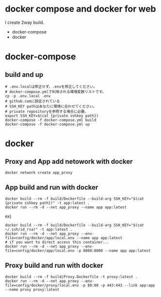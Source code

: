 # docker compose and docker for web 
I create 2way build.
* docker-compose
* docker 

# docker-compose

## build and up
```
# .env.localは修正せず、.envを修正してください。
# docker-compose.ymlで利用される環境変数リストです。
cp -p .env.local .env
# github.comに設定されている
# SSH_KEY pathはあなたに環境に合わせてください。
# private repositoryを参照する場合に必要。
export SSH_KEY=$(cat {private sshkey path})
docker-compose -f docker-compose.yml build
docker-compose -f docker-compose.yml up
```

# docker
## Proxy and App add netowork with docker
```
docker network create app_proxy
```

## App build and run with docker
```
docker build --rm -f build/Dockerfile --build-arg SSH_KEY="$(cat {private sshkey path})" -t app:latest . 
docker run --rm -d --net app_proxy --name app app:latest
```
ex)
```
docker build --rm -f build/Dockerfile --build-arg SSH_KEY="$(cat ~/.ssh/id_rsa)" -t app:latest . 
docker run --rm -d --net app_proxy --env-file=config/docker/app/local.env --name app app:latest
# if you want to direct access this container...
docker run --rm -d --net app_proxy --env-file=config/docker/app/local.env -p 8080:8080 --name app app:latest
```

## Proxy build and run with docker
```
docker build --rm -f build/Proxy.Dockerfile -t proxy:latest .
docker run --rm -d --net app_proxy --env-file=config/docker/proxy/local.env -p 80:80 -p 443:443 --link app:app --name proxy proxy:latest
```
